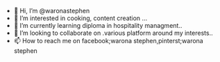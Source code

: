 - 👋 Hi, I’m @waronastephen
- 👀 I’m interested in cooking, content creation ...
- 🌱 I’m currently learning diploma in hospitality managment..
- 💞️ I’m looking to collaborate on .various platform around my interests..
- 📫 How to reach me on facebook;warona stephen,pinterst;warona stephen

<!---
waronastephen/waronastephen is a ✨ special ✨ repository because its `README.md` (this file) appears on your GitHub profile.
You can click the Preview link to take a look at your changes.
--->
